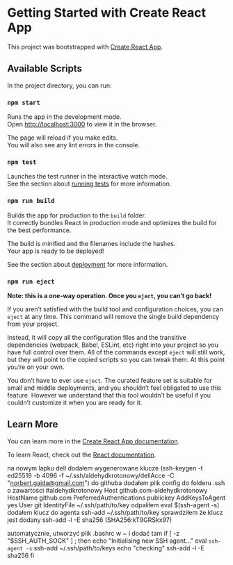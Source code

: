 # Getting Started with Create React App

This project was bootstrapped with [Create React App](https://github.com/facebook/create-react-app).

## Available Scripts

In the project directory, you can run:

### `npm start`

Runs the app in the development mode.\
Open [http://localhost:3000](http://localhost:3000) to view it in the browser.

The page will reload if you make edits.\
You will also see any lint errors in the console.

### `npm test`

Launches the test runner in the interactive watch mode.\
See the section about [running tests](https://facebook.github.io/create-react-app/docs/running-tests) for more information.

### `npm run build`

Builds the app for production to the `build` folder.\
It correctly bundles React in production mode and optimizes the build for the best performance.

The build is minified and the filenames include the hashes.\
Your app is ready to be deployed!

See the section about [deployment](https://facebook.github.io/create-react-app/docs/deployment) for more information.

### `npm run eject`

**Note: this is a one-way operation. Once you `eject`, you can’t go back!**

If you aren’t satisfied with the build tool and configuration choices, you can `eject` at any time. This command will remove the single build dependency from your project.

Instead, it will copy all the configuration files and the transitive dependencies (webpack, Babel, ESLint, etc) right into your project so you have full control over them. All of the commands except `eject` will still work, but they will point to the copied scripts so you can tweak them. At this point you’re on your own.

You don’t have to ever use `eject`. The curated feature set is suitable for small and middle deployments, and you shouldn’t feel obligated to use this feature. However we understand that this tool wouldn’t be useful if you couldn’t customize it when you are ready for it.

## Learn More

You can learn more in the [Create React App documentation](https://facebook.github.io/create-react-app/docs/getting-started).

To learn React, check out the [React documentation](https://reactjs.org/).

na nowym lapku dell
dodałem wygenerowane klucze (ssh-keygen -t ed25519 -b 4096 -f ~/.ssh/aldehydkrotonowy/dellAcce -C "norbert.gajda@gmail.com") do githuba
dodałem plik config do folderu .ssh o zawartości
#aldehydkrotonowy
Host github.com-aldehydkrotonowy
HostName github.com
PreferredAuthentications publickey
AddKeysToAgent yes
User git
IdentityFile ~/.ssh/path/to/key
odpaliłem eval $(ssh-agent -s)
dodałem klucz do agenta ssh-add ~/.ssh/path/to/key
sprawdziłem że klucz jest dodany ssh-add -l -E sha256 (SHA256:kT9GRSkx97)

automatycznie, utworzyć plik .bashrc w ~ i dodać tam
if [ -z "$SSH_AUTH_SOCK" ] ; then
echo "Initialising new SSH agent..."
eval `ssh-agent -s`
ssh-add ~/.ssh/path/to/keys
echo "checking"
ssh-add -l -E sha256
fi
